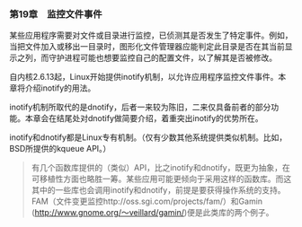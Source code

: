 ### 第19章　监控文件事件

某些应用程序需要对文件或目录进行监控，已侦测其是否发生了特定事件。例如，当把文件加入或移出一目录时，图形化文件管理器应能判定此目录是否在其当前显示之列，而守护进程可能也想要监控自己的配置文件，以了解其是否被修改。

自内核2.6.13起，Linux开始提供inotify机制，以允许应用程序监控文件事件。本章将介绍inotify的用法。

inotify机制所取代的是dnotify，后者一来较为陈旧，二来仅具备前者的部分功能。本章会在结尾处对dnotify做简要介绍，着重突出inotify的优势所在。

inotify和dnotify都是Linux专有机制。（仅有少数其他系统提供类似机制。比如，BSD所提供的kqueue API。）

> 有几个函数库提供的（类似）API，比之inotify和dnotify，既更为抽象，在可移植性方面也略胜一筹。某些应用可能更倾向于采用这样的函数库。而这其中的一些库也会调用inotify和dnotify，前提是要获得操作系统的支持。FAM（文件变更监控http://oss.sgi.com/projects/fam/）和Gamin (http://www.gnome.org/～veillard/gamin/)便是此类库的两个例子。

